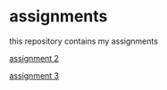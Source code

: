 # assignments
this repository contains my assignments

[assignment 2](https://github.com/TvanderHeijden/assignments/blob/8f938d6156edb66437ceda1843a4deae03db6b2d/assignment2timvanderheijden.ipynb)

[assignment 3](https://github.com/TvanderHeijden/assignments/blob/master/assignment3timvanderheijden.ipynb)
